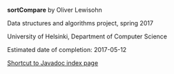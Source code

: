 **sortCompare** by Oliver Lewisohn

Data structures and algorithms project, spring 2017

University of Helsinki, Department of Computer Science

Estimated date of completion: 2017-05-12

[Shortcut to Javadoc index page](http://htmlpreview.github.io/?https://github.com/lewisohn/sortCompare/blob/master/sortCompare/target/site/apidocs/index.html)